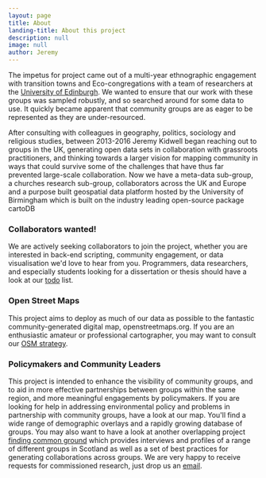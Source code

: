 ```yaml
---
layout: page
title: About
landing-title: About this project
description: null
image: null
author: Jeremy
---
```


The impetus for project came out of a multi-year ethnographic engagement with transition towns and Eco-congregations with a team of researchers at the [University of Edinburgh](http://ancestraltime.org.uk). We wanted to ensure that our work with these groups was sampled robustly, and so searched around for some data to use. It quickly became apparent that community groups are as eager to be represented as they are under-resourced.

After consulting with colleagues in geography, politics, sociology and religious studies, between 2013-2016 Jeremy Kidwell began reaching out to groups in the UK, generating open data sets in collaboration with grassroots practitioners, and thinking towards a larger vision for mapping community in ways that could survive some of the challenges that have thus far prevented large-scale collaboration. Now we have a meta-data sub-group, a churches research sub-group, collaborators across the UK and Europe and a purpose built geospatial data platform hosted by the University of Birmingham which is built on the industry leading open-source package cartoDB

### Collaborators wanted!

We are actively seeking collaborators to join the project, whether you are interested in back-end scripting, community engagement, or data visualisation we'd love to hear from you. Programmers, data researchers, and especially students looking for a dissertation or thesis should have a look at our [todo](http://mapping.community/todo.html) list.

### Open Street Maps

This project aims to deploy as much of our data as possible to the fantastic community-generated digital map, openstreetmaps.org. If you are an enthusiastic amateur or professional cartographer, you may want to consult our [OSM strategy](http://mapping.community/OSM-strategy.html).

### Policymakers and Community Leaders

This project is intended to enhance the visibility of community groups, and to aid in more effective partnerships between groups within the same region, and more meaningful engagements by policymakers. If you are looking for help in addressing environmental policy and problems in partnership with community groups, have a look at our map. You'll find a wide range of demographic overlays and a rapidly growing database of groups. You may also want to have a look at another overlapping project [finding common ground](http://findcommonground.uk) which provides interviews and profiles of a range of different groups in Scotland as well as a set of best practices for generating collaborations across groups. We are very happy to receive requests for commissioned research, just drop us an [email](mailto:j.kidwell@bham.ac.uk).